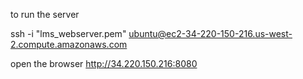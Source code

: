 to run the server

ssh -i "lms_webserver.pem" ubuntu@ec2-34-220-150-216.us-west-2.compute.amazonaws.com


open the browser
http://34.220.150.216:8080